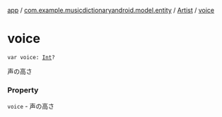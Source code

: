 [app](../../index.md) / [com.example.musicdictionaryandroid.model.entity](../index.md) / [Artist](index.md) / [voice](./voice.md)

# voice

`var voice: `[`Int`](https://kotlinlang.org/api/latest/jvm/stdlib/kotlin/-int/index.html)`?`

声の高さ

### Property

`voice` - 声の高さ
